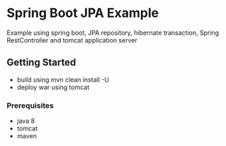 # Spring Boot JPA Example

Example using spring boot, JPA repository, hibernate transaction, Spring RestController and tomcat application server

## Getting Started

* build using mvn clean install -U
* deploy war using tomcat

### Prerequisites

* java 8
* tomcat
* maven